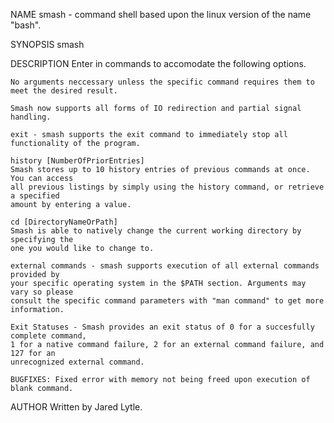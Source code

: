 NAME
	smash - command shell based upon the linux version of the name "bash".

SYNOPSIS
	smash

DESCRIPTION
	Enter in commands to accomodate the following options.

	No arguments neccessary unless the specific command requires them to meet the desired result.

	Smash now supports all forms of IO redirection and partial signal handling.
	
	exit - smash supports the exit command to immediately stop all functionality of the program.

	history [NumberOfPriorEntries] 
	Smash stores up to 10 history entries of previous commands at once. You can access
	all previous listings by simply using the history command, or retrieve a specified 
	amount by entering a value.

	cd [DirectoryNameOrPath]
	Smash is able to natively change the current working directory by specifying the 
	one you would like to change to.

	external commands - smash supports execution of all external commands provided by
	your specific operating system in the $PATH section. Arguments may vary so please
	consult the specific command parameters with "man command" to get more information.

	Exit Statuses - Smash provides an exit status of 0 for a succesfully complete command,
	1 for a native command failure, 2 for an external command failure, and 127 for an
	unrecognized external command.

	BUGFIXES: Fixed error with memory not being freed upon execution of blank command.

AUTHOR
	Written by Jared Lytle.
